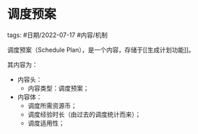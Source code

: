 
# 调度预案


tags: #日期/2022-07-17 #内容/机制 

调度预案（Schedule Plan），是一个内容，存储于[[生成计划功能]]。

其内容为：
- 内容头：
	- 内容类型：调度预案；
- 内容体：
	- 调度所需资源币；
	- 调度经验时长（由过去的调度统计而来）；
	- 调度适用性；





